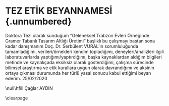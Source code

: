 <!-- This page is for an official declaration. -->
# TEZ ETİK BEYANNAMESİ {.unnumbered}

Doktora Tezi olarak sunduğum “Geleneksel Trabzon Evleri Örneğinde Gramer Tabanlı Tasarım Altlığı Üretimi” başlıklı bu çalışmayı baştan sona kadar danışmanım Doç. Dr. Serbülent VURAL’ın sorumluluğunda tamamladığımı, verileri/örnekleri kendim topladığımı, deneyleri/analizleri ilgili laboratuvarlarda yaptığımı/yaptırdığımı, başka kaynaklardan aldığım bilgileri metinde ve kaynakçada eksiksiz olarak gösterdiğimi, çalışma sürecinde bilimsel araştırma ve etik kurallara uygun olarak davrandığımı ve aksinin ortaya çıkması durumunda her türlü yasal sonucu kabul ettiğimi beyan ederim. 25/02/2020

\null\hfill Çağlar AYDIN

\clearpage
